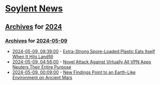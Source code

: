 # [Soylent News](../../../README.md)

## [Archives](../../index.md) for [2024](../index.md)

### [Archives](../../index.md) for [2024-05-09](index.md)

* [2024-05-09, 09:39:00](https://soylentnews.org/article.pl?sid=24/05/08/042229&from=rss) - [Extra-Strong Spore-Loaded Plastic Eats Itself When It Hits Landfill](https://soylentnews.org/article.pl?sid=24/05/08/042229&from=rss)
* [2024-05-09, 04:56:00](https://soylentnews.org/article.pl?sid=24/05/08/0357210&from=rss) - [Novel Attack Against Virtually All VPN Apps Neuters Their Entire Purpose](https://soylentnews.org/article.pl?sid=24/05/08/0357210&from=rss)
* [2024-05-09, 00:09:00](https://soylentnews.org/article.pl?sid=24/05/08/0349249&from=rss) - [New Findings Point to an Earth-Like Environment on Ancient Mars](https://soylentnews.org/article.pl?sid=24/05/08/0349249&from=rss)
